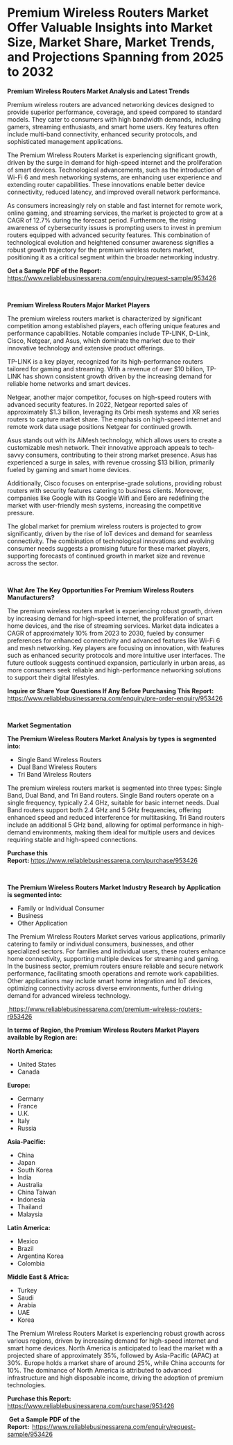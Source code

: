 <p><h1>Premium Wireless Routers Market Offer Valuable Insights into Market Size, Market Share, Market Trends, and Projections Spanning from 2025 to 2032</h1></p><p><strong>Premium Wireless Routers Market Analysis and Latest Trends</strong></p>
<p><p>Premium wireless routers are advanced networking devices designed to provide superior performance, coverage, and speed compared to standard models. They cater to consumers with high bandwidth demands, including gamers, streaming enthusiasts, and smart home users. Key features often include multi-band connectivity, enhanced security protocols, and sophisticated management applications.</p><p>The Premium Wireless Routers Market is experiencing significant growth, driven by the surge in demand for high-speed internet and the proliferation of smart devices. Technological advancements, such as the introduction of Wi-Fi 6 and mesh networking systems, are enhancing user experience and extending router capabilities. These innovations enable better device connectivity, reduced latency, and improved overall network performance.</p><p>As consumers increasingly rely on stable and fast internet for remote work, online gaming, and streaming services, the market is projected to grow at a CAGR of 12.7% during the forecast period. Furthermore, the rising awareness of cybersecurity issues is prompting users to invest in premium routers equipped with advanced security features. This combination of technological evolution and heightened consumer awareness signifies a robust growth trajectory for the premium wireless routers market, positioning it as a critical segment within the broader networking industry.</p></p>
<p><strong>Get a Sample PDF of the Report:&nbsp;</strong> <a href="https://www.reliablebusinessarena.com/enquiry/request-sample/953426?utm_campaign=2188&utm_medium=2&utm_source=Github&utm_content=ia&utm_term=18042025&utm_id=premium-wireless-routers">https://www.reliablebusinessarena.com/enquiry/request-sample/953426</a></p>
<p>&nbsp;</p>
<p><strong>Premium Wireless Routers Major Market Players</strong></p>
<p><p>The premium wireless routers market is characterized by significant competition among established players, each offering unique features and performance capabilities. Notable companies include TP-LINK, D-Link, Cisco, Netgear, and Asus, which dominate the market due to their innovative technology and extensive product offerings.</p><p>TP-LINK is a key player, recognized for its high-performance routers tailored for gaming and streaming. With a revenue of over $10 billion, TP-LINK has shown consistent growth driven by the increasing demand for reliable home networks and smart devices.</p><p>Netgear, another major competitor, focuses on high-speed routers with advanced security features. In 2022, Netgear reported sales of approximately $1.3 billion, leveraging its Orbi mesh systems and XR series routers to capture market share. The emphasis on high-speed internet and remote work data usage positions Netgear for continued growth.</p><p>Asus stands out with its AiMesh technology, which allows users to create a customizable mesh network. Their innovative approach appeals to tech-savvy consumers, contributing to their strong market presence. Asus has experienced a surge in sales, with revenue crossing $13 billion, primarily fueled by gaming and smart home devices.</p><p>Additionally, Cisco focuses on enterprise-grade solutions, providing robust routers with security features catering to business clients. Moreover, companies like Google with its Google Wifi and Eero are redefining the market with user-friendly mesh systems, increasing the competitive pressure.</p><p>The global market for premium wireless routers is projected to grow significantly, driven by the rise of IoT devices and demand for seamless connectivity. The combination of technological innovations and evolving consumer needs suggests a promising future for these market players, supporting forecasts of continued growth in market size and revenue across the sector.</p></p>
<p>&nbsp;</p>
<p><strong>What Are The Key Opportunities For Premium Wireless Routers Manufacturers?</strong></p>
<p><p>The premium wireless routers market is experiencing robust growth, driven by increasing demand for high-speed internet, the proliferation of smart home devices, and the rise of streaming services. Market data indicates a CAGR of approximately 10% from 2023 to 2030, fueled by consumer preferences for enhanced connectivity and advanced features like Wi-Fi 6 and mesh networking. Key players are focusing on innovation, with features such as enhanced security protocols and more intuitive user interfaces. The future outlook suggests continued expansion, particularly in urban areas, as more consumers seek reliable and high-performance networking solutions to support their digital lifestyles.</p></p>
<p><strong>Inquire or Share Your Questions If Any Before Purchasing This Report:</strong> <a href="https://www.reliablebusinessarena.com/enquiry/pre-order-enquiry/953426?utm_campaign=2188&utm_medium=2&utm_source=Github&utm_content=ia&utm_term=18042025&utm_id=premium-wireless-routers">https://www.reliablebusinessarena.com/enquiry/pre-order-enquiry/953426</a></p>
<p>&nbsp;</p>
<p><strong>Market Segmentation</strong></p>
<p><strong>The Premium Wireless Routers Market Analysis by types is segmented into:</strong></p>
<p><ul><li>Single Band Wireless Routers</li><li>Dual Band Wireless Routers</li><li>Tri Band Wireless Routers</li></ul></p>
<p><p>The premium wireless routers market is segmented into three types: Single Band, Dual Band, and Tri Band routers. Single Band routers operate on a single frequency, typically 2.4 GHz, suitable for basic internet needs. Dual Band routers support both 2.4 GHz and 5 GHz frequencies, offering enhanced speed and reduced interference for multitasking. Tri Band routers include an additional 5 GHz band, allowing for optimal performance in high-demand environments, making them ideal for multiple users and devices requiring stable and high-speed connections.</p></p>
<p><strong>Purchase this Report:&nbsp;</strong><a href="https://www.reliablebusinessarena.com/purchase/953426?utm_campaign=2188&utm_medium=2&utm_source=Github&utm_content=ia&utm_term=18042025&utm_id=premium-wireless-routers">https://www.reliablebusinessarena.com/purchase/953426</a></p>
<p>&nbsp;</p>
<p><strong>The Premium Wireless Routers Market Industry Research by Application is segmented into:</strong></p>
<p><ul><li>Family or Individual Consumer</li><li>Business</li><li>Other Application</li></ul></p>
<p><p>The Premium Wireless Routers Market serves various applications, primarily catering to family or individual consumers, businesses, and other specialized sectors. For families and individual users, these routers enhance home connectivity, supporting multiple devices for streaming and gaming. In the business sector, premium routers ensure reliable and secure network performance, facilitating smooth operations and remote work capabilities. Other applications may include smart home integration and IoT devices, optimizing connectivity across diverse environments, further driving demand for advanced wireless technology.</p></p>
<p><a href="https://www.reliablebusinessarena.com/premium-wireless-routers-r953426?utm_campaign=2188&utm_medium=2&utm_source=Github&utm_content=ia&utm_term=18042025&utm_id=premium-wireless-routers">&nbsp;https://www.reliablebusinessarena.com/premium-wireless-routers-r953426</a></p>
<p><strong>In terms of Region, the Premium Wireless Routers Market Players available by Region are:</strong></p>
<p>
    <p> <strong> North America: </strong>
        <ul>
            <li>United States</li>
            <li>Canada</li>
        </ul>
        </p> 
    <p> <strong> Europe: </strong>
        <ul>
            <li>Germany</li>
            <li>France</li>
            <li>U.K.</li>
            <li>Italy</li>
            <li>Russia</li>
        </ul>
        </p> 
    <p> <strong> Asia-Pacific: </strong>
        <ul>
            <li>China</li>
            <li>Japan</li>
            <li>South Korea</li>
            <li>India</li>
            <li>Australia</li>
            <li>China Taiwan</li>
            <li>Indonesia</li>
            <li>Thailand</li>
            <li>Malaysia</li>
        </ul>
        </p> 
    <p> <strong> Latin America: </strong>
        <ul>
            <li>Mexico</li>
            <li>Brazil</li>
            <li>Argentina Korea</li>
            <li>Colombia</li>
        </ul>
        </p> 
    <p> <strong> Middle East & Africa: </strong>
        <ul>
            <li>Turkey</li>
            <li>Saudi</li>
            <li>Arabia</li>
            <li>UAE</li>
            <li>Korea</li>
        </ul>
    </p>
    </p>
<p><p>The Premium Wireless Routers Market is experiencing robust growth across various regions, driven by increasing demand for high-speed internet and smart home devices. North America is anticipated to lead the market with a projected share of approximately 35%, followed by Asia-Pacific (APAC) at 30%. Europe holds a market share of around 25%, while China accounts for 10%. The dominance of North America is attributed to advanced infrastructure and high disposable income, driving the adoption of premium technologies.</p></p>
<p><strong>Purchase this Report: </strong><a href="https://www.reliablebusinessarena.com/purchase/953426?utm_campaign=2188&utm_medium=2&utm_source=Github&utm_content=ia&utm_term=18042025&utm_id=premium-wireless-routers">https://www.reliablebusinessarena.com/purchase/953426</a></p>
<p>&nbsp;<strong>Get a Sample PDF of the Report:&nbsp;&nbsp;</strong><a href="https://www.reliablebusinessarena.com/enquiry/request-sample/953426?utm_campaign=2188&utm_medium=2&utm_source=Github&utm_content=ia&utm_term=18042025&utm_id=premium-wireless-routers">https://www.reliablebusinessarena.com/enquiry/request-sample/953426</a></p>
<p><strong></strong></p>
<p><p></p><p></p><p></p></p>